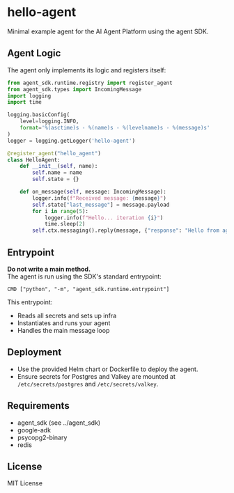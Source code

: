 # hello-agent

Minimal example agent for the AI Agent Platform using the agent SDK.

## Agent Logic

The agent only implements its logic and registers itself:

```python
from agent_sdk.runtime.registry import register_agent
from agent_sdk.types import IncomingMessage
import logging
import time

logging.basicConfig(
    level=logging.INFO,
    format='%(asctime)s - %(name)s - %(levelname)s - %(message)s'
)
logger = logging.getLogger('hello-agent')

@register_agent("hello_agent")
class HelloAgent:
    def __init__(self, name):
        self.name = name
        self.state = {}

    def on_message(self, message: IncomingMessage):
        logger.info(f"Received message: {message}")
        self.state["last_message"] = message.payload
        for i in range(5):
            logger.info(f"Hello... iteration {i}")
            time.sleep(2)
        self.ctx.messaging().reply(message, {"response": "Hello from agent!"})
```

## Entrypoint

**Do not write a main method.**  
The agent is run using the SDK's standard entrypoint:

```
CMD ["python", "-m", "agent_sdk.runtime.entrypoint"]
```

This entrypoint:
- Reads all secrets and sets up infra
- Instantiates and runs your agent
- Handles the main message loop

## Deployment

- Use the provided Helm chart or Dockerfile to deploy the agent.
- Ensure secrets for Postgres and Valkey are mounted at `/etc/secrets/postgres` and `/etc/secrets/valkey`.

## Requirements

- agent_sdk (see ../agent_sdk)
- google-adk
- psycopg2-binary
- redis

## License

MIT License
